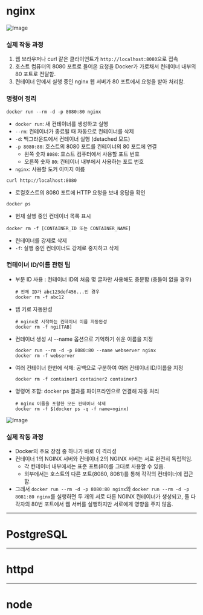 # nginx

![Image](https://github.com/user-attachments/assets/cad77b24-4f1c-4696-8c03-04e746a9335d)

### 실제 작동 과정
1. 웹 브라우저나 curl 같은 클라이언트가 `http://localhost:8080`으로 접속
2. 호스트 컴퓨터의 8080 포트로 들어온 요청을 Docker가 가로채서 컨테이너 내부의 80 포트로 전달함.
3. 컨테이너 안에서 실행 중인 nginx 웹 서버가 80 포트에서 요청을 받아 처리함.

### 명령어 정리
```
docker run --rm -d -p 8080:80 nginx
```
- `docker run`: 새 컨테이너를 생성하고 실행
- `--rm`: 컨테이너가 종료될 때 자동으로 컨테이너를 삭제
- `-d`: 백그라운드에서 컨테이너 실행 (detached 모드)
- `-p 8080:80`: 호스트의 8080 포트를 컨테이너의 80 포트에 연결
    - 왼쪽 숫자 `8080`: 호스트 컴퓨터에서 사용할 포트 번호
    - 오른쪽 숫자 `80`: 컨테이너 내부에서 사용하는 포트 번호
- `nginx`: 사용할 도커 이미지 이름

```
curl http://localhost:8080
```
- 로컬호스트의 8080 포트에 HTTP 요청을 보내 응답을 확인

```
docker ps
```
- 현재 실행 중인 컨테이너 목록 표시

```
docker rm -f [CONTAINER_ID 또는 CONTAINER_NAME]
```
- 컨테이너를 강제로 삭제
- `-f`: 실행 중인 컨테이너도 강제로 중지하고 삭제

### 컨테이너 ID/이름 관련 팁
- 부분 ID 사용 : 컨테이너 ID의 처음 몇 글자만 사용해도 충분함 (충돌이 없을 경우)
    ```
    # 전체 ID가 abc123def456...인 경우
    docker rm -f abc12  
    ```

- 탭 키로 자동완성
    ```
    # nginx로 시작하는 컨테이너 이름 자동완성
    docker rm -f ngi[TAB] 
    ```

- 컨테이너 생성 시 --name 옵션으로 기억하기 쉬운 이름을 지정
    ```
    docker run --rm -d -p 8080:80 --name webserver nginx
    docker rm -f webserver
    ```

- 여러 컨테이너 한번에 삭제: 공백으로 구분하여 여러 컨테이너 ID/이름을 지정
    ```
    docker rm -f container1 container2 container3
    ```

- 명령어 조합: docker ps 결과를 파이프라인으로 연결해 자동 처리
    ```
    # nginx 이름을 포함한 모든 컨테이너 삭제
    docker rm -f $(docker ps -q -f name=nginx)  
    ```

![Image](https://github.com/user-attachments/assets/713270ff-4cad-42a2-8f6e-7850781c99ae)

### 실제 작동 과정
- Docker의 주요 장점 중 하나가 바로 이 격리성
- 컨테이너 1의 NGINX 서버와 컨테이너 2의 NGINX 서버는 서로 완전히 독립적임.
    - 각 컨테이너 내부에서는 표준 포트(80)를 그대로 사용할 수 있음.
    - 외부에서는 호스트의 다른 포트(8080, 8081)를 통해 각각의 컨테이너에 접근함.
- 그래서 `docker run --rm -d -p 8080:80 nginx`와 `docker run --rm -d -p 8081:80 nginx`를 실행하면 두 개의 서로 다른 NGINX 컨테이너가 생성되고, 둘 다 각자의 80번 포트에서 웹 서버를 실행하지만 서로에게 영향을 주지 않음.

---

# PostgreSQL

---

# httpd

---

# node